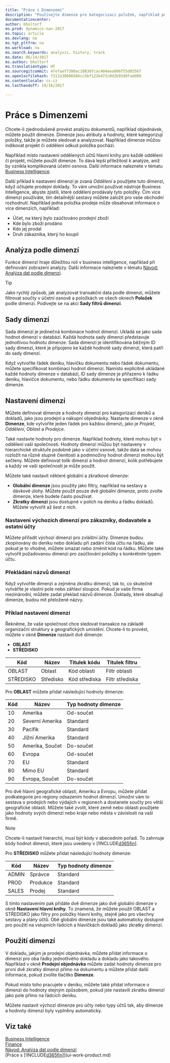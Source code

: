 ```yaml
---
title: "Práce s Dimenzemi"
description: "Používejte dimenze pro kategorizaci položek, například podle oddělení nebo projektu, takže můžete snadno sledovat a analyzovat data."
documentationcenter: 
author: bholtorf
ms.prod: dynamics-nav-2017
ms.topic: article
ms.devlang: na
ms.tgt_pltfrm: na
ms.workload: na
ms.search.keywords: analysis, history, track
ms.date: 06/14/2017
ms.author: bholtorf
ms.translationtype: HT
ms.sourcegitcommit: 4fefaef7380ac10836fcac404eea006f55d8556f
ms.openlocfilehash: f312a30686566cc5bf123b473c0d2b93d0fadd89
ms.contentlocale: cs-cz
ms.lasthandoff: 10/16/2017

---
```

# <a name="working-with-dimensions"></a>Práce s Dimenzemi
Chcete-li zjednodušeně provést analýzu dokumentů, například objednávek, můžete použít dimenze. Dimenze jsou atributy a hodnoty, které kategorizují položky, takže je můžete sledovat a analyzovat. Například dimenze můžou indikovat projekt či oddělení odkud položka pochází.  

Například místo nastavení oddělených účtů hlavní knihy pro každé oddělení či projekt, můžete použít dimenze. To dává lepší příležitost k analýze, aniž by vznikla komplikovaná účetní osnova. Další informace naleznete v tématu [Business Intelligence](bi.md).

Další příklad k nastavení dimenzí je zvaná *Oddělení* a použijete tuto dimenzi, když účtujete prodejní doklady. To vám umožní používat nástroje Business Intelligence, abyste zjistili, které oddělení prodávaly tyto položky.
Čím více dimenzí používáte, tím detailnější sestavy můžete založit pro vaše obchodní rozhodnutí. Například jedna položka prodeje může obsahovat informace o více dimenzích, například:  

* Účet, na který bylo zaúčtováno prodejní zboží  
* Kde bylo zboží prodáno
* Kdo jej prodal
* Druh zákazníka, který ho koupil  

## <a name="analyzing-by-dimensions"></a>Analýza podle dimenzí
Funkce dimenzí hraje důležitou roli v business intelligence, například při definování zobrazení analýzy. Další informace naleznete v tématu [Návod: Analýza dat podle dimenzí](bi-how-analyze-data-dimension.md).

> [!TIP]
> Jako rychlý způsob, jak analyzovat transakční data podle dimenzí, můžete filtrovat součty v účetní osnově a položkách ve všech oknech **Položek** podle dimenzí. Podívejte se na akci **Sady filtrů dimenzí**.

## <a name="dimension-sets"></a>Sady dimenzí
Sada dimenzí je jedinečná kombinace hodnot dimenzí. Ukládá se jako sada hodnot dimenzí v databázi. Každá hodnota sady dimenzí představuje jednotlivou hodnotu dimenze. Sada dimenzí je identifikována běžným ID sady dimenzí, které je připojeno ke každé hodnotě sady dimenzí, která patří do sady dimenzí.  

Když vytvoříte řádek deníku, hlavičku dokumentu nebo řádek dokumentu, můžete specifikovat kombinaci hodnot dimenzí. Namísto explicitně ukládané každé hodnoty dimenze v databázi, ID sady dimenze je přiřazeno k řádku deníku, hlavičce dokumentu, nebo řádku dokumentu ke specifikaci sady dimenze.  

## <a name="setting-up-dimensions"></a>Nastavení dimenzí
Můžete definovat dimenze a hodnoty dimenzí pro kategorizaci deníků a dokladů, jako jsou prodejní a nákupní objednávky. Nastavte dimenze v okně **Dimenze**, kde vytvoříte jeden řádek pro každou dimenzi, jako je *Projekt*, *Oddělení*, *Oblast* a *Prodejce*.

Také nastavte hodnoty pro dimenze. Například hodnoty, které mohou být v oddělení vaší společnosti. Hodnoty dimenzí můžou být nastaveny v hierarchické struktuře podobně jako v účetní osnově, takže data se mohou rozložit na různě stupně členitosti a podmnožiny hodnot dimenzí mohou být sečteny. Můžete definovat tolik dimenzí a hodnot dimenzí, kolik potřebujete a každý ve vaší společnosti je může použít.

Můžete také nastavit některé globální a zkratkové dimenze:  

* **Globální dimenze** jsou použity jako filtry, například na sestavy a dávkové úlohy. Můžete použít pouze dvě globální dimenze, proto zvolte dimenze, které budete často používat.
* **Zkratky dimenzí** jsou dostupné v polích na deníku a řádku dokladů. Můžete vytvořit až šest z nich.  

### <a name="setting-up-default-dimensions-for-customers-vendors-and-other-accounts"></a>Nastavení výchozích dimenzí pro zákazníky, dodavatele a ostatní účty
Můžete přiřadit výchozí dimenzi pro zvláštní účty. Dimenze budou zkopírovány do deníku nebo dokladu při zadání čísla účtu na řádku, ale pokud je to vhodné, můžete smazat nebo změnit kód na řádku. Můžete také vytvořit požadovanou dimenzi pro zaúčtování položky s konkrétním typem účtu.  

### <a name="translating-the-names-of-dimensions"></a>Překládání názvů dimenzí
Když vytvoříte dimenzi a zejména zkratku dimenzí, tak to, co skutečně vytváříte je vlastní pole nebo záhlaví sloupce. Pokud je vaše firma mezinárodní, můžete zadat překlad názvů dimenze. Doklady, které obsahují dimenze, budou mít přeložené názvy.   

### <a name="example-of-dimension-setup"></a>Příklad nastavení dimenzí
Řekněme, že vaše společnost chce sledovat transakce na základě organizační struktury a geografických umístění. Chcete-li to provést, můžete v okně **Dimenze** nastavit dvě dimenze:

* **OBLAST**  
* **STŘEDISKO**  

| Kód | Název | Titulek kódu | Titulek filtru |
| --- | --- | --- | --- |
| OBLAST |Oblast |Kód oblasti |Filtr oblasti |
| STŘEDISKO |Středisko |Kód střediska |Filtr střediska |

Pro **OBLAST** můžete přidat následující hodnoty dimenze:

| Kód | Název | Typ hodnoty dimenze |
| --- | --- | --- |
| 10 |Amerika |Od-součet |
| 20 |Severní Amerika |Standard |
| 30 |Pacifik |Standard |
| 40 |Jížní Amerika |Standard |
| 50 |Amerika, Součet |Do-součet |
| 60 |Evropa |Od-součet |
| 70 |EU |Standard |
| 80 |Mimo EU |Standard |
| 90 |Evropa, Součet |Do-součet |

Pro dvě hlavní geografické oblasti, Ameriku a Evropu, můžete přidat podkategorie pro regiony odsazením hodnot dimenzí. Umožní vám to sestava o prodejích nebo výdajích v regionech a dostanete součty pro větší geografické oblasti. Můžete také zvolit, které země nebo oblasti použijete jako hodnoty svých dimenzí nebo kraje nebo města v závislosti na vaší firmě.  
> [!NOTE]  
>   Chcete-li nastavit hierarchii, musí být kódy v abecedním pořadí. To zahrnuje kódy hodnot dimenzí, které jsou uvedeny v [!INCLUDE[d365fin](includes/d365fin_md.md)].  

Pro **STŘEDISKO** můžete přidat následující hodnoty dimenze:

| Kód | Název | Typ hodnoty dimenze |
| --- | --- | --- |
| ADMIN |Správce |Standard |
| PROD |Produkce |Standard |
| SALES |Prodej |Standard |

S tímto nastavením pak přidáte dvě dimenze jako dvě globální dimenze v okně **Nastavení hlavní knihy**. To znamená, že můžete použít OBLAST a STŘEDISKO jako filtry pro položky hlavní knihy, stejně jako pro všechny sestavy a plány účtů. Obě globální dimenze jsou také automaticky dostupné pro použití na vstupních řádcích a hlavičkách dokladů jako zkratky dimenzí.  

## <a name="using-dimensions"></a>Použití dimenzí
V dokladu, jakým je prodejní objednávka, můžete přidat informace o dimenzi pro oba řádky jednotlivého dokladu a dokladu jako takového. Například v okně **Prodejní objednávka** můžete zadat hodnoty dimenze pro první dvě zkratky dimenzí přímo na dokumentu a můžete přidat další informace, pokud zvolíte tlačítko **Dimenze**.  

Pokud místo toho pracujete v deníku, můžete také přidat informace o dimenzi do hodnoty stejným způsobem, pokud jste nastavili zkratku dimenzí jako pole přímo na řádcích deníku.  

Můžete nastavit výchozí dimenze pro účty nebo typy účtů tak, aby dimenze a hodnoty dimenzí byly vyplněny automaticky.

## <a name="see-also"></a>Viz také
[Business Intelligence](bi.md)  
[Finance](finance.md)  
[Návod: Analýza dat podle dimenzí](bi-how-analyze-data-dimension.md)  
[Práce s [!INCLUDE[d365fin](includes/d365fin_md.md)]](ui-work-product.md)  

